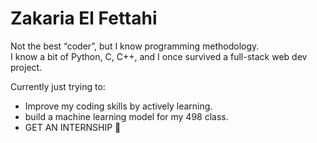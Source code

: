 # Zakaria El Fettahi

Not the best “coder”, but I know programming methodology.  
I know a bit of Python, C, C++, and I once survived a full-stack web dev project.  

Currently just trying to:  
- Improve my coding skills by actively learning.
- build a machine learning model for my 498 class.
- GET AN INTERNSHIP 🙏

 
